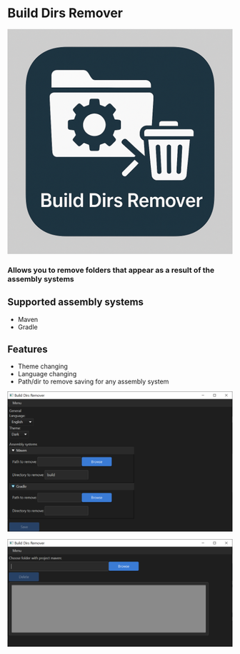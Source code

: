 # Build Dirs Remover

![Alt текст](assets/build-dirs-remover-icon.png)

### Allows you to remove folders that appear as a result of the assembly systems

## Supported assembly systems
- Maven
- Gradle

## Features
- Theme changing
- Language changing
- Path/dir to remove saving for any assembly system

![Alt текст](assets/settings-interface.png)

![Alt текст](assets/assembly-systems-interface.png)
